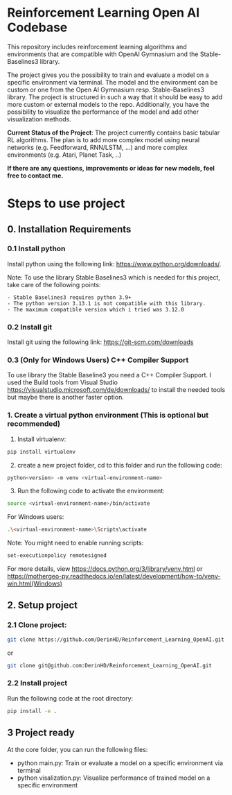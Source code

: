 # Reinforcement Learning Open AI Codebase
This repository includes reinforcement learning algorithms and environments that are compatible with OpenAI Gymnasium and the Stable-Baselines3 library.

The project gives you the possibility to train and evaluate a model on a specific environment via terminal. 
The model and the environment can be custom or one from the Open AI Gymnasium resp. Stable-Baselines3 library. 
The project is structured in such a way that it should be easy to add more custom or external models to the repo. 
Additionally, you have the possibility to visualize the performance of the model and add other visualization methods.

**Current Status of the Project**:
The project currently contains basic tabular RL algorithms. The plan is to add more complex model using neural networks (e.g. Feedforward, RNN/LSTM, ...) and more complex environments (e.g. Atari, Planet Task, ..)

**If there are any questions, improvements or ideas for new models, feel free to contact me.**

# Steps to use project
## 0. Installation Requirements

### 0.1 Install python 
Install python using the following link: https://www.python.org/downloads/.

Note: To use the library Stable Baselines3 which is needed for this project, take care of the following points:

    - Stable Baselines3 requires python 3.9+
    - The python version 3.13.1 is not compatible with this library. 
    - The maximum compatible version which i tried was 3.12.0

### 0.2 Install git
Install git using the following link: https://git-scm.com/downloads


### 0.3 (Only for Windows Users) C++ Compiler Support 
To use library the Stable Baseline3 you need a C++ Compiler Support. I used the Build tools from Visual Studio https://visualstudio.microsoft.com/de/downloads/ to install the needed tools but maybe there is another faster option.


### 1. Create a virtual python environment (This is optional but recommended)
1. Install virtualenv:
```bash
pip install virtualenv
```
2. create a new project folder, cd to this folder and run the following code:
```bash
python<version> -m venv <virtual-environment-name> 
```
3. Run the following code to activate the environment:
```bash
source <virtual-environment-name>/bin/activate 
```

For Windows users: 
```bash
.\<virtual-environment-name>\Scripts\activate
```

Note: You might need to enable running scripts: 
```bash
set-executionpolicy remotesigned
```

For more details, view https://docs.python.org/3/library/venv.html or https://mothergeo-py.readthedocs.io/en/latest/development/how-to/venv-win.html(Windows)

## 2. Setup project
### 2.1 Clone project:
```bash
git clone https://github.com/DerinHD/Reinforcement_Learning_OpenAI.git 
```
or 
```bash
git clone git@github.com:DerinHD/Reinforcement_Learning_OpenAI.git
```

### 2.2 Install project
Run the following code at the root directory:
```bash
pip install -e .
```

## 3 Project ready
At the core folder, you can run the following files:
- python main.py: Train or evaluate a model on a specific environment via terminal
- python visalization.py: Visualize performance of trained model on a specific environment

